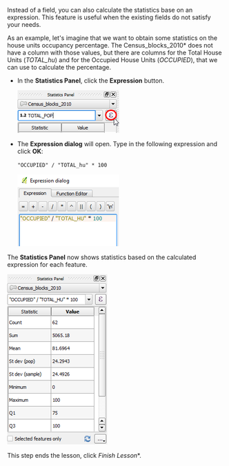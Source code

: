 Instead of a field, you can also calculate the statistics base on an
expression. This feature is useful when the existing fields do not
satisfy your needs.

As an example, let's imagine that we want to obtain some statistics on
the house units occupancy percentage. The Census_blocks_2010* does not
have a column with those values, but there are columns for the Total
House Units (*TOTAL_hu*) and for the Occupied House Units (*OCCUPIED*),
that we can use to calculate the percentage.

- In the **Statistics Panel**, click the **Expression** button.

  ![open_expression_builder.png](open_expression_builder.png)

- The **Expression dialog** will open. Type in the following expression
and click **OK**:

  `"OCCUPIED" / "TOTAL_hu" * 100`

  ![expression.png](expression.png)

The **Statistics Panel** now shows statistics based on the calculated
expression for each feature.

![stats_on_expression.png](stats_on_expression.png)

This step ends the lesson, click *Finish Lesson**.